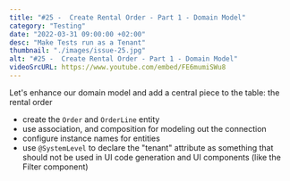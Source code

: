 ```yaml
---
title: "#25 -  Create Rental Order - Part 1 - Domain Model"
category: "Testing"
date: "2022-03-31 09:00:00 +02:00"
desc: "Make Tests run as a Tenant"
thumbnail: "./images/issue-25.jpg"
alt: "#25 -  Create Rental Order - Part 1 - Domain Model"
videoSrcURL: https://www.youtube.com/embed/FE6mumiSWu8
---
```


Let's enhance our domain model and add a central piece to the table: the rental order

* create the `Order` and `OrderLine` entity
* use association, and composition for modeling out the connection
* configure instance names for entities
* use `@SystemLevel` to declare the "tenant" attribute as something that should not be used in UI code generation and UI components (like the Filter component)